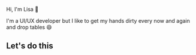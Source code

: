 Hi, I'm Lisa 👋

I'm a UI/UX developer but I like to get my hands dirty every now and again and drop tables 😄

<!------------------------   Untitled design-970x250   ------------------------>
<h2>Let's do this</h2>
<script type="text/javascript">
var bannersnack_embed = {"hash":"b7p8rifit","width":970,"height":250,"t":1596154222,"userId":42006253,"responsive":true,"type":"html5"};
</script>
<script type="text/javascript" src="//cdn.bannersnack.com/iframe/embed.js"></script>
<!--
**lisa-dee/lisa-dee** is a ✨ _special_ ✨ repository because its `README.md` (this file) appears on your GitHub profile.

Here are some ideas to get you started:

- 🔭 I’m currently working on ...
- 🌱 I’m currently learning ...
- 👯 I’m looking to collaborate on ...
- 🤔 I’m looking for help with ...
- 💬 Ask me about ...
- 📫 How to reach me: ...
- 😄 Pronouns: ...
- ⚡ Fun fact: ...
-->
